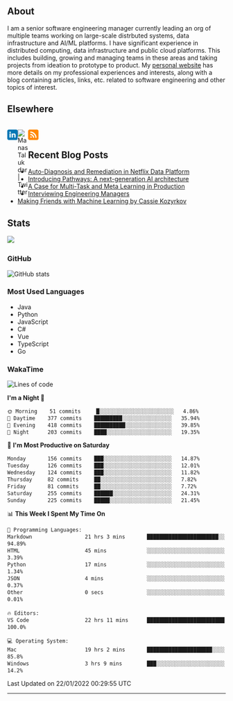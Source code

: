 ## About

I am a senior software engineering manager currently leading an org of multiple teams working on large-scale distrbuted systems, data infrastructure and AI/ML platforms. I have significant experience in distributed computing, data infrastructure and public cloud platforms. This includes building, growing and managing teams in these areas and taking projects from ideation to prototype to product. My [personal website](https://manastalukdar.github.io/) has more details on my professional experiences and interests, along with a blog containing articles, links, etc. related to software engineering and other topics of interest.

## Elsewhere

</br>

<a href="https://www.linkedin.com/in/manastalukdar" target="_blank">
  <img align="left" alt="Manas Talukdar | Linkedin" width="24px" src="https://raw.githubusercontent.com/edent/SuperTinyIcons/master/images/svg/linkedin.svg" />
</a>
<a href="https://www.twitter.com/manastalukdar" target="_blank">
  <img align="left" alt="Manas Talukdar | Twitter" width="24px" src="https://github.com/TheDudeThatCode/TheDudeThatCode/blob/master/Assets/Twitter.svg" />
</a>
<a href="https://manastalukdar.github.io/" target="_blank">
  <img align="left" alt="Manas Talukdar | Website" width="24px" src="https://github.com/edent/SuperTinyIcons/blob/master/images/svg/rss.svg" />
</a>

</br>

## Recent Blog Posts

<!-- BLOG:START -->
- [Auto-Diagnosis and Remediation in Netflix Data Platform](https://manastalukdar.github.io/blog/2022/01/14/auto-diagnosis-remediation-netflix-data-platform/)
- [Introducing Pathways: A next-generation AI architecture](https://manastalukdar.github.io/blog/2022/01/02/pathways-next-generation-ai-architecture/)
- [A Case for Multi-Task and Meta Learning in Production](https://manastalukdar.github.io/blog/2022/01/02/case-for-multi-task-meta-learning-in-production/)
- [Interviewing Engineering Managers](https://manastalukdar.github.io/blog/2022/01/02/interviewing-engineering-managers/)
- [Making Friends with Machine Learning by Cassie Kozyrkov](https://manastalukdar.github.io/blog/2021/12/30/making-friends-machine-learning-cassie-kozyrkov/)
<!-- BLOG:END -->

## Stats

![](https://komarev.com/ghpvc/?username=manastalukdar)

### GitHub

![GitHub stats](https://github-readme-stats.vercel.app/api?username=manastalukdar&show_icons=true&hide_border=true&hide_rank=true&hide_title=true&icon_color=79ff97&text_color=cecac3&bg_color=4d4b4b)

### Most Used Languages

- Java
- Python
- JavaScript
- C#
- Vue
- TypeScript
- Go

<!--
![Top Langs](https://github-readme-stats.vercel.app/api/top-langs/?username=manastalukdar&layout=compact&hide_border=true&hide_title=true&icon_color=79ff97&text_color=cecac3&bg_color=4d4b4b)
-->

### WakaTime

<!--START_SECTION:waka-->
![Lines of code](https://img.shields.io/badge/From%20Hello%20World%20I%27ve%20Written--43%20Thousand%20lines%20of%20code-blue)

**I'm a Night 🦉** 

```text
🌞 Morning    51 commits     █░░░░░░░░░░░░░░░░░░░░░░░░   4.86% 
🌆 Daytime    377 commits    █████████░░░░░░░░░░░░░░░░   35.94% 
🌃 Evening    418 commits    ██████████░░░░░░░░░░░░░░░   39.85% 
🌙 Night      203 commits    ████░░░░░░░░░░░░░░░░░░░░░   19.35%

```
📅 **I'm Most Productive on Saturday** 

```text
Monday       156 commits    ███░░░░░░░░░░░░░░░░░░░░░░   14.87% 
Tuesday      126 commits    ███░░░░░░░░░░░░░░░░░░░░░░   12.01% 
Wednesday    124 commits    ███░░░░░░░░░░░░░░░░░░░░░░   11.82% 
Thursday     82 commits     ██░░░░░░░░░░░░░░░░░░░░░░░   7.82% 
Friday       81 commits     ██░░░░░░░░░░░░░░░░░░░░░░░   7.72% 
Saturday     255 commits    ██████░░░░░░░░░░░░░░░░░░░   24.31% 
Sunday       225 commits    █████░░░░░░░░░░░░░░░░░░░░   21.45%

```


📊 **This Week I Spent My Time On** 

```text
💬 Programming Languages: 
Markdown                 21 hrs 3 mins       ███████████████████████░░   94.89% 
HTML                     45 mins             ░░░░░░░░░░░░░░░░░░░░░░░░░   3.39% 
Python                   17 mins             ░░░░░░░░░░░░░░░░░░░░░░░░░   1.34% 
JSON                     4 mins              ░░░░░░░░░░░░░░░░░░░░░░░░░   0.37% 
Other                    0 secs              ░░░░░░░░░░░░░░░░░░░░░░░░░   0.01%

🔥 Editors: 
VS Code                  22 hrs 11 mins      █████████████████████████   100.0%

💻 Operating System: 
Mac                      19 hrs 2 mins       █████████████████████░░░░   85.8% 
Windows                  3 hrs 9 mins        ███░░░░░░░░░░░░░░░░░░░░░░   14.2%

```


 Last Updated on 22/01/2022 00:29:55 UTC
<!--END_SECTION:waka-->

---

<!--

**manastalukdar/manastalukdar** is a ✨ _special_ ✨ repository because its `README.md` (this file) appears on your GitHub profile.

Here are some ideas to get you started:

- 🔭 I’m currently working on ...
- 🌱 I’m currently learning ...
- 👯 I’m looking to collaborate on ...
- 🤔 I’m looking for help with ...
- 💬 Ask me about ...
- 📫 How to reach me: ...
- 😄 Pronouns: ...
- ⚡ Fun fact: ...
-->
